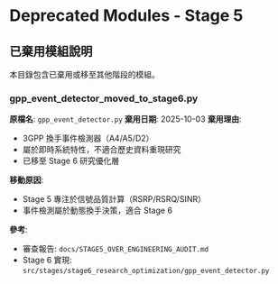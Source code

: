 # Deprecated Modules - Stage 5

## 已棄用模組說明

本目錄包含已棄用或移至其他階段的模組。

### gpp_event_detector_moved_to_stage6.py

**原檔名**: `gpp_event_detector.py`
**棄用日期**: 2025-10-03
**棄用理由**: 
- 3GPP 換手事件檢測器（A4/A5/D2）
- 屬於即時系統特性，不適合歷史資料重現研究
- 已移至 Stage 6 研究優化層

**移動原因**:
- Stage 5 專注於信號品質計算（RSRP/RSRQ/SINR）
- 事件檢測屬於動態換手決策，適合 Stage 6

**參考**:
- 審查報告: `docs/STAGE5_OVER_ENGINEERING_AUDIT.md`
- Stage 6 實現: `src/stages/stage6_research_optimization/gpp_event_detector.py`
